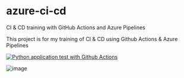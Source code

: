 # azure-ci-cd
CI & CD training with GitHub Actions and Azure Pipelines

This project is for my training of CI & CD using Github Actions & Azure Pipelines


[![Python application test with Github Actions](https://github.com/Lakshya31/azure-ci-cd/actions/workflows/main.yml/badge.svg)](https://github.com/Lakshya31/azure-ci-cd/actions/workflows/main.yml)



![image](https://user-images.githubusercontent.com/47375693/176997052-5b734c4c-44d7-4208-918b-d872eb6b86d5.png)

